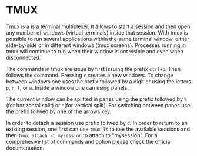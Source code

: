 # TMUX
[Tmux](https://github.com/tmux/tmux/wiki) is a is a terminal multiplexer. It allows to start a session and then open any number of windows (virtual terminals) inside that session. With tmux is possible to run several applications within the same terminal window, either side-by-side or in different windows (tmux screens). Processes running in tmux will continue to run when their window is not visible and even when disconnected. 

The commands in tmux are issue by first issuing the prefix ```ctrl+b```. Then follows the command. Pressing ```c``` creates a new windows. To change between windows one uses the prefix followed by a digit or using the letters ```p```, ```n```, ```l```, or ```w```. Inside a window one can using panels. 

The current window can be splitted in panes using the prefix  followed by ```%``` (for horizontal split) or ```"```(for vertical split). For switching between panes use the prefix follwed by one of the arrows key. 

In order to detach a session use prefix follwed by ```d```. In order to return to an existing session, one first can use ```tmux ls``` to see the available sessions and then ```tmux attach -t mysession``` to attach to "mysession". For a comprehesive list of commands and option please check the official documentation.
 

